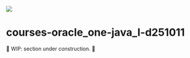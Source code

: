<!-- Badges:
- Source: 'https://shields.io/docs/static-badges', 'https://shields.io/badges/static-badge'.
- HTML structure followed: 'https://github.com/facebook/docusaurus/blob/main/README.md?plain=1'.
- Badges with logos: 'https://shields.io/docs/logos', 'https://simpleicons.org/', 'https://github.com/simple-icons/simple-icons/blob/master/slugs.md'.
- HTML <a> tag not redirecting: 'https://stackoverflow.com/questions/8260546/make-a-html-link-that-does-nothing-literally-nothing/8260561#8260561', 'https://www.geeksforgeeks.org/html/how-to-create-html-link-that-does-not-follow-the-link/'.
-->

<!-- Badge: WIP -->
<div align="left">
  <a href="#" onclick="return false;"><img src="https://img.shields.io/badge/STATUS-WIP-yellow?style=flat"/></a>
</div>
<!--
🚧 WIP: section under construction. 🚧
-->

<!-- Badge: Done
<div align="left">
  <a href="#" onclick="return false;"><img src="https://img.shields.io/badge/STATUS-DONE-green?style=flat" /></a>
</div> -->

<!-- README structure followed:
- 'https://www.aluracursos.com/blog/como-escribir-un-readme-increible-en-tu-github/'.
- 'https://github.com/camilafernanda/GlicoCare/'.
- 'https://github.com/nasa/openmct/'.
- 'https://github.com/facebook/docusaurus'.
-->

# courses-oracle_one-java_I-d251011

🚧 WIP: section under construction. 🚧

<!-- EOF. -->